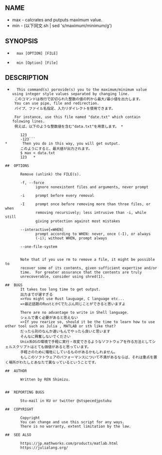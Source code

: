 ##  NAME

*   max - calcrates and putputs maximum value.
*   min - (以下同文.sh | sed 's/maximum/minimum/g')

##  SYNOPSIS

*       max [OPTION] [FILE]
*       min [Option] [File]

##  DESCRIPTION

*       This command(s) porovide(s) you to the maximum/minimum value using integer style values separated by changing line.
       このコマンドは改行で区切られた整数の値の列から最大/最小値を出力します。
       You can use pipe, file and redirection.
       パイプ、ファイル名指定、入力リダイレクトを使用できます。

       For instance, use this file named "date.txt" which contain folowing lines.
       例えば、以下のような整数値を含む"data.txt"を用意します。 *

```       12
       123
       -123```
*       Then you do in this way, you will get output.
       このようにすると、最大値が出力されます。
       $ max < data.txt
       123   *

##  OPTIONS

       Remove (unlink) the FILE(s).

       -f, --force
              ignore nonexistent files and arguments, never prompt

       -i     prompt before every removal

       -I     prompt once before removing more than three files, or when
              removing recursively; less intrusive than -i, while still
              giving protection against most mistakes

       --interactive[=WHEN]
              prompt according to WHEN: never, once (-I), or always
              (-i); without WHEN, prompt always

       --one-file-system


       Note that if you use rm to remove a file, it might be possible to
       recover some of its contents, given sufficient expertise and/or
       time.  For greater assurance that the contents are truly
       unrecoverable, consider using shred(1).

##  BUGS
	   It takes too long time to get output.
	   出力までが遅すぎる
	   =>You might use Rust lauguage, C language etc...
	   =>最近話題のRustとかCでたぶん同じことができると思いますよ

	   There are no advantage to write in Shell language.
	   シェルで書く必要があると思えない
	   =>If you rearize so, should it be the time to learn how to use other tool such as Julia , MATLAB or sth like that?
	   だったら別のなんか速いもんでやったら良いと思います
	   そんなに興奮しないでください
	   Unix系OSの環境で手軽に実行・改変できるようなソフトウェアを作る方法としてシェルスクリプトはとても価値があると思っています。
	   手軽さのために犠牲にしているものがあるかもしれません。
	   もしこのソフトウェアのパフォーマンスについて不満があるならば、それは重点を置く場所がわたしとあなたで異なっているということです。

##  AUTHOR

       Written by REN Shimizu.


##  REPORTING BUGS

       Stu-mail in KU or twitter @stspecedjpstuku

##  COPYRIGHT

       Copyright 
       You can change and use this script for any ways.
       There is no warranty, extent limitation by the law.

##  SEE ALSO

       https://jp.mathworks.com/products/matlab.html
       https://julialang.org/
